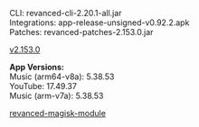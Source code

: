 CLI: revanced-cli-2.20.1-all.jar  
Integrations: app-release-unsigned-v0.92.2.apk  
Patches: revanced-patches-2.153.0.jar  

[v2.153.0](https://github.com/inotia00/revanced-patches/releases/latest)
  
**App Versions:**  
Music (arm64-v8a): 5.38.53  
YouTube: 17.49.37  
Music (arm-v7a): 5.38.53  

[revanced-magisk-module](https://github.com/j-hc/revanced-magisk-module)  

